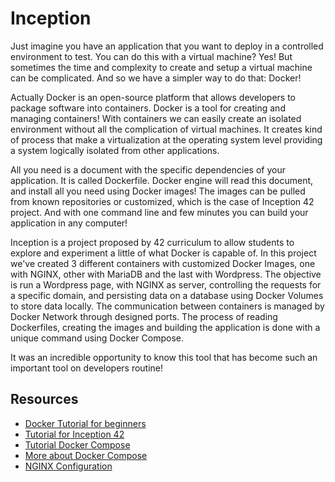 
# Inception

Just imagine you have an application that you want to deploy in a controlled environment to test. You can do this with a virtual machine? Yes! But sometimes the time and complexity to create and setup a virtual machine can be complicated. 
And so we have a simpler way to do that: Docker!

Actually Docker is an open-source platform that allows developers to package software into containers. Docker is a tool for creating and managing containers!
With containers we can easily create an isolated environment without all the complication of virtual machines. It creates kind of process that make a virtualization at the operating system level providing a system logically isolated from other applications. 

All you need is a document with the specific dependencies of your application. It is called Dockerfile. Docker engine will read this document, and install all you need using Docker images! The images can be pulled from known repositories or customized, which is the case of Inception 42 project. And with one command line and few minutes you can build your application in any computer!

Inception is a project proposed by 42 curriculum to allow students to explore and experiment a little of what Docker is capable of. In this project we've created 3 different containers with customized Docker Images, one with NGINX, other with MariaDB and the last with Wordpress. The objective is run a Wordpress page, with NGINX as server, controlling the requests for a specific domain, and persisting data on a database using Docker Volumes to store data locally. The communication between containers is managed by Docker Network through designed ports. The process of reading Dockerfiles, creating the images and building the application is done with a unique command using Docker Compose. 

It was an incredible opportunity to know this tool that has become such an important tool on developers routine!

## Resources

- [Docker Tutorial for beginners](https://docker-curriculum.com/)
- [Tutorial for Inception 42](https://tuto.grademe.fr/inception/)
- [Tutorial Docker Compose](https://docs.docker.com/compose/gettingstarted/)
- [More about Docker Compose](https://www.techrepublic.com/article/how-to-build-a-docker-compose-file/)
- [NGINX Configuration](https://www.digitalocean.com/community/tutorials/understanding-nginx-server-and-location-block-selection-algorithms)
